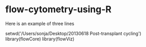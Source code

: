 flow-cytometry-using-R
======================
Here is an example of three lines

  setwd('/Users/sonja/Desktop/20130618 Post-transplant cycling')
  library(flowCore)
  library(flowViz)
